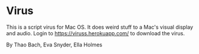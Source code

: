 # Virus

This is a script virus for Mac OS. It does weird stuff to a Mac's visual display and audio. Login to https://viruss.herokuapp.com/ to download the virus.

By Thao Bach, Eva Snyder, Ella Holmes
